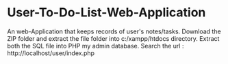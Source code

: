 # User-To-Do-List-Web-Application
An web-Application that keeps records of user's notes/tasks.
Download the ZIP folder and extract the file folder into c:/xampp/htdocs directory.
Extract both the SQL file into PHP my admin database.
Search the url : http://localhost/user/index.php
